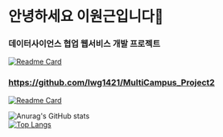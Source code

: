 # 안녕하세요 이원근입니다👋

### 데이터사이언스 협업 웹서비스 개발 프로젝트
[![Readme Card](https://github-readme-stats.vercel.app/api/pin/?username=lwg1421&repo=Multicampus_Project3)](https://github.com/lwg1421/Multicampus_Project3.git)

### https://github.com/lwg1421/MultiCampus_Project2
[![Readme Card](https://github-readme-stats.vercel.app/api/pin/?username=lwg1421&repo=Multicampus_Project2)](https://github.com/lwg1421/MultiCampus_Project2.git)


![Anurag's GitHub stats](https://github-readme-stats.vercel.app/api?username=lwg1421&show_icons=true&theme=radical)
<br>
[![Top Langs](https://github-readme-stats.vercel.app/api/top-langs/?username=lwg1421&layout=compact)](https://github.com/lwg1421/github-readme-stats)
